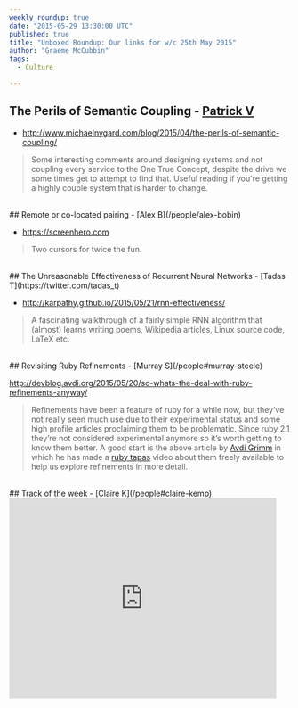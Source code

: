```yaml
---
weekly_roundup: true
date: "2015-05-29 13:30:00 UTC"
published: true
title: "Unboxed Roundup: Our links for w/c 25th May 2015"
author: "Graeme McCubbin"
tags:
  - Culture

---
```


## The Perils of Semantic Coupling - [Patrick V](/people#patrick-vine)

* http://www.michaelnygard.com/blog/2015/04/the-perils-of-semantic-coupling/

> Some interesting comments around designing systems and not coupling every service to the One True Concept, despite the drive we some times get to attempt to find that.  Useful reading if you're getting a highly couple system that is harder to change.


<br/>
## Remote or co-located pairing - [Alex B](/people/alex-bobin)

* https://screenhero.com

> Two cursors for twice the fun.


<br/>
## The Unreasonable Effectiveness of Recurrent Neural Networks - [Tadas T](https://twitter.com/tadas_t)

* http://karpathy.github.io/2015/05/21/rnn-effectiveness/

> A fascinating walkthrough of a fairly simple RNN algorithm that (almost) learns writing poems, Wikipedia articles, Linux source code, LaTeX etc.


<br/>
## Revisiting Ruby Refinements - [Murray S](/people#murray-steele)

http://devblog.avdi.org/2015/05/20/so-whats-the-deal-with-ruby-refinements-anyway/

> Refinements have been a feature of ruby for a while now, but they’ve not really seen much use due to their experimental status and some high profile articles proclaiming them to be problematic.  Since ruby 2.1 they’re not considered experimental anymore so it’s worth getting to know them better.  A good start is the above article by [Avdi Grimm](http://avdi.org/) in which he has made a [ruby tapas](http://www.rubytapas.com/) video about them freely available to help us explore refinements in more detail.

<br/>
## Track of the week - [Claire K](/people#claire-kemp)
<iframe width="480" height="360" src="https://www.youtube.com/embed/URAqnM1PP5E" frameborder="0" allowfullscreen></iframe>
